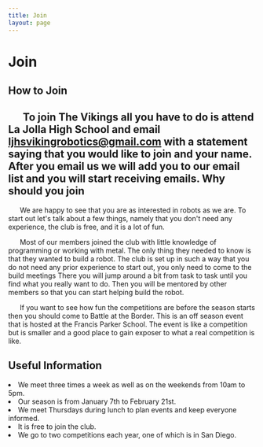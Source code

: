 ```yaml
---
title: Join
layout: page
---
```


Join
===
How to Join
---
&nbsp;&nbsp;&nbsp;&nbsp;&nbsp;&nbsp;To join The Vikings  all you have to do is attend La Jolla High School and email [ljhsvikingrobotics@gmail.com](mailto:ljhsvikingrobotics@gmail.com) with a statement saying that you would like to join and your name. After you email us we will add you to our email list and you will start receiving emails.
Why should you join
---
&nbsp;&nbsp;&nbsp;&nbsp;&nbsp;&nbsp;We are happy to see that you are as interested in robots as we are. To start out let's talk about a few things, namely that you don't need any experience, the club is free, and it is a lot of fun.

&nbsp;&nbsp;&nbsp;&nbsp;&nbsp;&nbsp;Most of our members joined the club with little knowledge of programming or working with metal. The only thing they needed to know is that they wanted to build a robot. The club is set up in such a way that you do not need any prior experience to start out, you only need to come to the build meetings There you will jump around a bit from task to task until you find what you really want to do. Then you will be mentored by other members so that you can start helping build the robot.

&nbsp;&nbsp;&nbsp;&nbsp;&nbsp;&nbsp;If you want to see how fun the competitions are before the season starts then you should come to Battle at the Border. This is an off season event that is hosted at the Francis Parker School. The event is like a competition but is smaller and a good place to gain exposer to what a real competition is like.

Useful Information
---
<lo>
<li>We meet three times a week as well as on the weekends from 10am to 5pm.</li>
<li>Our season is from January 7th to February 21st.</li>
<li>We meet Thursdays during lunch to plan events and keep everyone informed.</li>
<li>It is free to join the club.</li>
<li>We go to two competitions each year, one of which is in San Diego.</li>
</lo>
